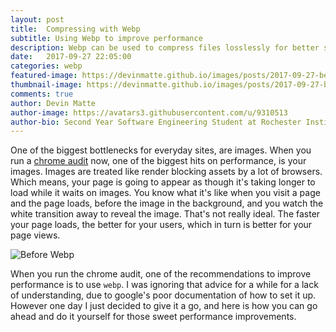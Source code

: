 ```yaml
---
layout: post
title:  Compressing with Webp
subtitle: Using Webp to improve performance
description: Webp can be used to compress files losslessly for better site performance
date:   2017-09-27 22:05:00
categories: webp
featured-image: https://devinmatte.github.io/images/posts/2017-09-27-before.png
thumbnail-image: https://devinmatte.github.io/images/posts/2017-09-27-before.png
comments: true
author: Devin Matte
author-image: https://avatars3.githubusercontent.com/u/9310513
author-bio: Second Year Software Engineering Student at Rochester Institute of Technology
---
```


One of the biggest bottlenecks for everyday sites, are images. 
When you run a [chrome audit](https://developers.google.com/web/updates/2017/05/devtools-release-notes) now, one of the biggest hits on performance, is your images. 
Images are treated like render blocking assets by a lot of browsers. 
Which means, your page is going to appear as though it's taking longer to load while it waits on images.
You know what it's like when you visit a page and the page loads, before the image in the background, and you watch the white transition away to reveal the image.
That's not really ideal. 
The faster your page loads, the better for your users, which in turn is better for your page views.

![Before Webp](https://devinmatte.github.io/images/posts/2017-09-27-before.png)

When you run the chrome audit, one of the recommendations to improve performance is to use `webp`. I was ignoring that advice for a while for a lack of understanding, due to google's poor documentation of how to set it up.
However one day I just decided to give it a go, and here is how you can go ahead and do it yourself for those sweet performance improvements.